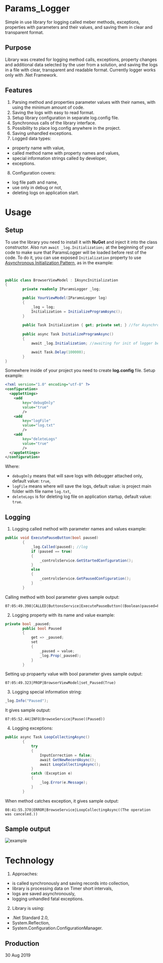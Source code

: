# Params_Logger
Simple in use library for logging called meber methods, exceptions, properties with parameters and their values, and saving them in clear and transparent format.

## Purpose

Library was created for logging method calls, exceptions, property changes and additional data selected by the user from a solution, and saving the logs in a file with clear, transparent and readable format. Currently logger works only with .Net Framework.

## Features

1. Parsing method and properties parameter values with their names, with using the minimum amount of code.
2. Saving the logs with easy to read format.
3. Setup library configuration in separate log.config file.
4. Synchronous calls of the library interface.
5. Possibility to place log.config anywhere in the project.
6. Saving unhandled exceptions.
7. Logged data types:
  - property name with value,
  - called method name with property names and values,
  - special information strings called by developer,
  - exceptions.
8. Configuration covers:
  - log file path and name,
  - use only in debug or not,
  - deleting logs on application start.
  
# Usage

## Setup

To use the library you need to install it with **NuGet** and inject it into the class constructor. Also run `await _log.Initialization;` at the beginning of your code to make sure that ParamsLogger will be loaded before rest of the code. To do it, you can use exposed `Initialization` property to use [Asynchronous Initialization Pattern](https://blog.stephencleary.com/2013/01/async-oop-2-constructors.html "Asynchronous Initialization Pattern"), as in the example:
```csharp


public class BrowserViewModel : IAsyncInitialization
{
        private readonly IParamsLogger _log;

        public YourViewModel(IParamsLogger log)
        {
            _log = log;
            Initialization = InitializeProgramAsync();
        }
        
        public Task Initialization { get; private set; } //for Asynchronous Initialization Pattern
        
        public async Task InitializeProgramAsync()
        {
            await _log.Initialization; //awaiting for init of logger before continue with your code

            await Task.Delay(100000);
        }
}
```

Somewhere inside of your project you need to create **log.config** file. Setup example:
```xml
<?xml version="1.0" encoding="utf-8" ?>
<configuration>
  <appSettings>
    <add
        key="debugOnly"
        value="true"
        />
    <add
        key="logFile"
        value="log.txt"
        />
    <add
        key="deleteLogs"
        value="true"
        />
  </appSettings>
</configuration>

```
Where:
 - `debugOnly` means that will save logs with debugger attached only, default value: `true`,
 - `logFile` means where will save the logs, default value: is project main folder with file name `log.txt`,
 - `deleteLogs` is for deleting log file on application startup, default value: `true`.
 
 ## Logging

1. Logging called method with parameter names and values example:
```csharp
public void ExecutePauseButton(bool paused)
        {
            _log.Called(paused); //log
            if (paused == true)
            {
                _controlsService.GetStartedConfiguration();
            }
            else
            {
                _controlsService.GetPausedConfiguration();
            }
        }
```
Calling method with bool parameter gives sample output:
```
07:05:49.398|CALLED|ButtonsService|ExecutePauseButton((Boolean)paused=False)
```

2. Logging property with its name and value example:
```csharp
private bool _paused;
        public bool Paused
        {
            get => _paused;
            set
            {
                _paused = value;
                _log.Prop(_paused);
            }
        }
```
Setting up propaerty value with bool parameter gives sample output:
```
07:05:49.323|PROP|BrowserViewModel|set_Paused(True)
```

3. Logging special information string:
```csharp
_log.Info("Paused");
```
It gives sample output:
```
07:05:52.44|INFO|BrowseService|Pause((Paused))
```

4. Logging exceptions:
```csharp
public async Task LoopCollectingAsync()
        {
            try
            {
                InputCorrection = false;
                await GetNewRecordAsync();
                await LoopCollectingAsync();
            }
            catch (Exception e)
            {
                _log.Error(e.Message);
            }
        }
```
When method catches exception, it gives sample output:
```
08:41:55.370|ERROR|BrowseService|LoopCollectingAsync((The operation was canceled.))
```
## Sample output
![example](https://i.imgur.com/INe4tR3.png)

# Technology

1. Approaches:
  - is called synchronously and saving records into collection,
  - library is processing data on Timer short intervals,
  - logs are saved asynchronously,
  - logging unhandled fatal exceptions.
  
2. Library is using:
  - .Net Standard 2.0,
  - System.Reflection,
  - System.Configuration.ConfigurationManager.
  
  ## Production
  
  30 Aug 2019
